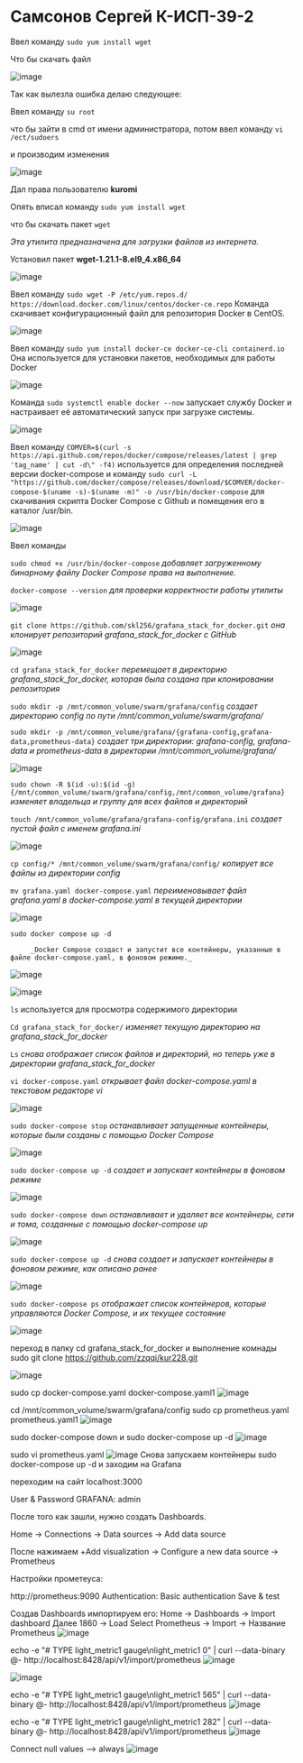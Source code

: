 # Самсонов Сергей К-ИСП-39-2
Ввел команду `sudo yum install wget` 

Что бы скачать файл


![image](https://github.com/user-attachments/assets/470210ff-f6a1-485b-9870-8076262d8d78)

Так как вылезла ошибка делаю следующее:


Ввел команду `su root`

что бы зайти в cmd от имени администратора, потом ввел команду `vi /ect/sudoers`

и производим изменения 


![image](https://github.com/user-attachments/assets/8aedc754-4535-4888-a4ff-52924e34641c)

Дал права пользователю **kuromi**

Опять вписал команду `sudo yum install wget`

 что бы скачать пакет `wget`

_Эта утилита предназначена для загрузки файлов из интернета._

Установил пакет **wget-1.21.1-8.el9_4.x86_64**



![image](https://github.com/user-attachments/assets/5d6eb098-534a-4932-a2a1-8e3a06a24707)


 Ввел команду  `sudo wget -P /etc/yum.repos.d/ https://download.docker.com/linux/centos/docker-ce.repo`
 Команда скачивает конфигурационный файл для репозитория Docker в CentOS.

![image](https://github.com/user-attachments/assets/d54df09d-dc93-4dce-a82b-81d92b8d4711)

Ввел команду `sudo yum install docker-ce docker-ce-cli containerd.io`           Она используется для установки пакетов, необходимых для работы Docker

![image](https://github.com/user-attachments/assets/3f753696-edeb-47de-a7f6-24345acb0533)

Команда     `sudo systemctl enable docker --now`      запускает службу Docker и настраивает её автоматический запуск при загрузке системы.

![image](https://github.com/user-attachments/assets/d725d402-3b7f-4a99-809b-1effcc5babc8)


Ввел команду     `COMVER=$(curl -s https://api.github.com/repos/docker/compose/releases/latest | grep 'tag_name' | cut -d\" -f4)`       используется для определения последней версии docker-compose и команду      `sudo curl -L "https://github.com/docker/compose/releases/download/$COMVER/docker-compose-$(uname -s)-$(uname -m)" -o /usr/bin/docker-compose`          для скачивания скрипта Docker Compose с Github и помещения его в каталог /usr/bin.

![image](https://github.com/user-attachments/assets/7b632eeb-7369-480e-99a4-d48cad4c1bac)

 Ввел команды
 
`sudo chmod +x /usr/bin/docker-compose`             _добавляет загруженному бинарному файлу Docker Compose права на выполнение._

`docker-compose --version`                       _для проверки корректности работы утилиты_

![image](https://github.com/user-attachments/assets/d597f334-8f3c-4edb-8e5f-013cbe3603d0)


`git clone https://github.com/skl256/grafana_stack_for_docker.git`               _она клонирует репозиторий grafana_stack_for_docker с GitHub_

![image](https://github.com/user-attachments/assets/2f58b247-7683-4838-a1aa-16546293b577)


`cd grafana_stack_for_docker`                _перемещает в директорию grafana_stack_for_docker, которая была создана при клонировании репозитория_

`sudo mkdir -p /mnt/common_volume/swarm/grafana/config`           _создает директорию config по пути /mnt/common_volume/swarm/grafana/_

`sudo mkdir -p /mnt/common_volume/grafana/{grafana-config,grafana-data,prometheus-data}`            _создает три директории: grafana-config, grafana-data и prometheus-data в директории /mnt/common_volume/grafana/_


![image](https://github.com/user-attachments/assets/9e69d355-2b70-4463-85ac-e4f33996975f)


`sudo chown -R $(id -u):$(id -g) {/mnt/common_volume/swarm/grafana/config,/mnt/common_volume/grafana}`          _изменяет владельца и группу для всех файлов и директорий_

`touch /mnt/common_volume/grafana/grafana-config/grafana.ini`                       _создает пустой файл с именем grafana.ini_

![image](https://github.com/user-attachments/assets/64ed4c57-2203-4c37-9ab7-5760c7c8e287)



`cp config/* /mnt/common_volume/swarm/grafana/config/`             _копирует все файлы из директории config_

`mv grafana.yaml docker-compose.yaml`                      _переименовывает файл grafana.yaml в docker-compose.yaml в текущей директории_

![image](https://github.com/user-attachments/assets/478111d4-870b-400d-b2b8-2fa2d163ea90)

`sudo docker compose up -d`

         _Docker Compose создаст и запустит все контейнеры, указанные в файле docker-compose.yaml, в фоновом режиме._


![image](https://github.com/user-attachments/assets/9c2cbafe-25eb-4f18-87fc-361a5616a6c2)


![image](https://github.com/user-attachments/assets/4c1741fa-9327-44f5-90dc-f09d1728b7f6)


`ls`         используется для просмотра содержимого директории

`Cd grafana_stack_for_docker/`           _изменяет текущую директорию на grafana_stack_for_docker_

`Ls`          _снова отображает список файлов и директорий, но теперь уже в директории grafana_stack_for_docker_

`vi docker-compose.yaml`         _открывает файл docker-compose.yaml в текстовом редакторе vi_


![image](https://github.com/user-attachments/assets/3bf080f5-0832-4dcb-ab6d-9f0768bc8743)

`sudo docker-compose stop`         _останавливает запущенные контейнеры, которые были созданы с помощью Docker Compose_

![image](https://github.com/user-attachments/assets/21e05e83-3835-4b48-a0ae-583b5d6e88ef)

`sudo docker-compose up -d`             _создает и запускает контейнеры в фоновом режиме_

![image](https://github.com/user-attachments/assets/a5a88a9d-27ca-4e9c-88a2-5da145ca2bd9)

`sudo docker-compose down`        _останавливает и удаляет все контейнеры, сети и тома, созданные с помощью docker-compose up_

![image](https://github.com/user-attachments/assets/79ca7fa6-d378-41ac-9035-3f6a048d9845)

`sudo docker-compose up -d`         _снова создает и запускает контейнеры в фоновом режиме, как описано ранее_

![image](https://github.com/user-attachments/assets/612b7b65-9ec8-497e-8acf-7f6ecbb471f9)

`sudo docker-compose ps`        _отображает список контейнеров, которые управляются Docker Compose, и их текущее состояние_

![image](https://github.com/user-attachments/assets/98111f50-2bf6-4585-9c9d-542beb9d7195)

переход в папку cd grafana_stack_for_docker и выполнение комнады sudo git clone https://github.com/zzqqi/kur228.git

![image](https://github.com/user-attachments/assets/df98a2dd-5e73-4d7a-a894-ee811fdb3043)

sudo cp docker-compose.yaml docker-compose.yaml1
![image](https://github.com/user-attachments/assets/ce2bb7c7-99e9-4007-be20-b12bd96c496e)

cd /mnt/common_volume/swarm/grafana/config
sudo cp prometheus.yaml prometheus.yaml1
![image](https://github.com/user-attachments/assets/cb395b51-8f76-417b-9fda-1ebbf9f76053)

sudo docker-compose down и sudo docker-compose up -d
![image](https://github.com/user-attachments/assets/52c49b1c-8a7c-4cce-bff3-38df7ec807db)

sudo vi prometheus.yaml
![image](https://github.com/user-attachments/assets/29dca7c7-cc15-494b-a9af-95cb5cb1a102)
Снова запускаем контейнеры sudo docker-compose up -d
и заходим на 
Grafana

переходим на сайт localhost:3000

User & Password GRAFANA: admin

После того как зашли, нужно создать Dashboards.

Home -> Connections -> Data sources -> Add data source

После нажимаем +Add visualization -> Configure a new data source -> Prometheus

Настройки прометеуса:

http://prometheus:9090 Authentication: Basic authentication Save & test

Cоздав Dashboards импортируем его: Home -> Dashboards -> Import dashboard
Далее
1860 -> Load Select Prometheus -> Import -> Название Prometheus
![image](https://github.com/user-attachments/assets/7990508b-d662-41ec-b90c-1d7e8ddf19cb)

echo -e "# TYPE light_metric1 gauge\nlight_metric1 0" | curl --data-binary @- http://localhost:8428/api/v1/import/prometheus
![image](https://github.com/user-attachments/assets/d3a3651c-30b4-4bf0-a260-50067243a66b)

![image](https://github.com/user-attachments/assets/68f48411-d928-404e-88d2-445df9ee1cb7)

echo -e "# TYPE light_metric1 gauge\nlight_metric1 565" | curl --data-binary @- http://localhost:8428/api/v1/import/prometheus
![image](https://github.com/user-attachments/assets/9ffc7312-26fe-409e-9663-82d40377dd87)

echo -e "# TYPE light_metric1 gauge\nlight_metric1 282" | curl --data-binary @- http://localhost:8428/api/v1/import/prometheus
![image](https://github.com/user-attachments/assets/d1c920a5-3de8-4f7f-a86e-e31ce08e6008)

Connect null values --> always
![image](https://github.com/user-attachments/assets/a8f2c14f-d500-48e3-875c-f4b05dbc0972)

